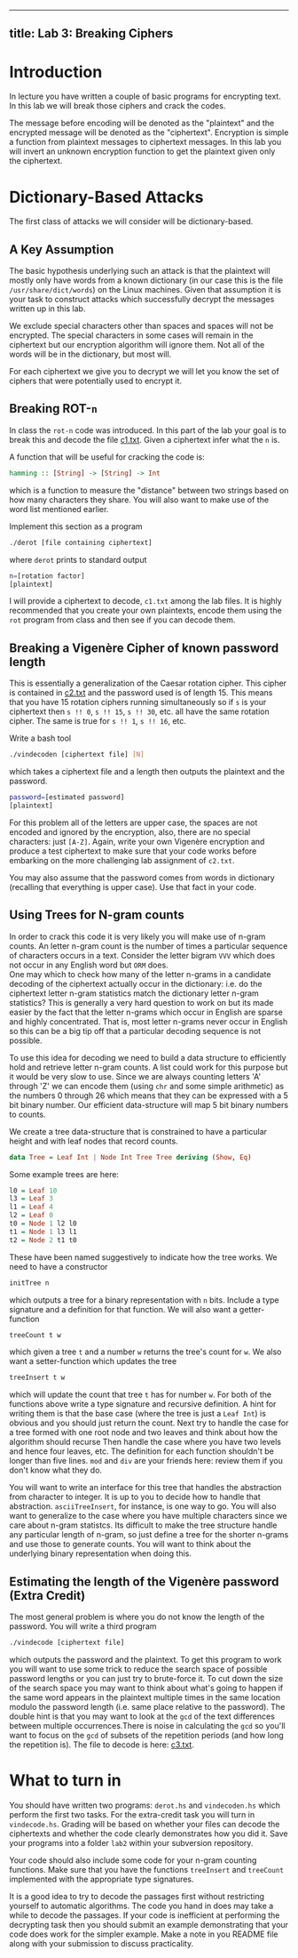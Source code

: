 --------
title: Lab 3: Breaking Ciphers
--------

# Introduction

In lecture you have written a couple of basic programs for encrypting
text.  In this lab we will break those ciphers and crack the codes.

The message before encoding will be denoted as the "plaintext"
and the encrypted message will be denoted as the "ciphertext".
Encryption is simple a function from plaintext messages to
ciphertext messages.  In this lab you will invert an unknown
encryption function to get the plaintext given only the ciphertext.

# Dictionary-Based Attacks
The first class of attacks we will consider will be dictionary-based.

## A Key Assumption

The basic hypothesis 
underlying such an attack is that the 
plaintext will mostly only have words from a known dictionary
(in our case this is the file `/usr/share/dict/words`) on the Linux
machines.
Given that assumption it is your task to construct attacks
which successfully decrypt the messages written up in this lab.

We exclude special characters other than spaces and spaces will not
be encrypted.  The special characters in some cases will remain
in the ciphertext but our encryption algorithm will ignore them.
  Not all of the words will be in the dictionary, but
most will.  

For each ciphertext we give you to decrypt we will let you know
the set of ciphers that were potentially used to encrypt it.

## Breaking ROT-`n`

In class the `rot-n` code was introduced.  In this part of the lab
your goal is to break this and decode the file [c1.txt](../fls/c1.txt).  Given a ciphertext infer what the
`n` is.

A function that will be useful for cracking the code is:
```haskell
hamming :: [String] -> [String] -> Int
```
which is a function to measure the "distance" between two strings
based on how many characters they share.  You will also want to make
use of the word list mentioned earlier.

Implement this section as a program
```bash
./derot [file containing ciphertext]
```
where `derot` prints to standard output
```bash
n=[rotation factor]
[plaintext]
```

I will provide a ciphertext to decode, `c1.txt` among the lab files.
It is highly recommended that you create your own plaintexts, 
encode them using the `rot` program from class and then see
if you can decode them.

## Breaking a Vigenère Cipher of known password length

This is essentially a generalization of the Caesar rotation
cipher.  This cipher is contained in [c2.txt](../fls/c2.txt) and the password used
is of length 15.  This means that you have 15 rotation ciphers
running simultaneously so if `s` is your ciphertext then
`s !! 0`, `s !! 15`, `s !! 30`, etc. all have the same rotation cipher.
The same is true for `s !! 1`, `s !! 16`, etc.

Write a bash tool
```bash
./vindecoden [ciphertext file] [N]
```
which takes a ciphertext file and a length then outputs the 
plaintext and the password.
```bash
password=[estimated password]
[plaintext]
```

For this problem all of the letters are upper case, the spaces
are not encoded and ignored by the encryption, also,
 there are no special characters: just
`[A-Z]`.  Again, write your own Vigenère encryption and produce a
test ciphertext to make sure that your code works before embarking
on the more challenging lab assignment of `c2.txt`.

You may also assume that the password comes from words in
 dictionary (recalling that everything is upper case).
Use that fact in your code.

## Using Trees for N-gram counts

In order to crack this code it is very likely you will make use of
n-gram counts. An letter n-gram count is the number of times a particular
sequence of characters occurs in a text.  Consider the letter bigram
`VVV` which does not occur in any English word but `ORM` does.  
One may which to check how many of the letter n-grams in a
candidate decoding of the ciphertext actually occur in the
dictionary: i.e. do the ciphertext letter n-gram statistics match the dictionary letter n-gram statistics?
This is generally a very hard question to work on but its made easier by the fact that the letter n-grams which occur in English are sparse and highly concentrated.  That is, most letter n-grams never occur in English so this can be a big tip off that a particular decoding sequence is not possible.

To use this idea for decoding we need to build a data structure to
efficiently hold and retrieve letter n-gram counts.  A list could
work for this purpose but it would be very slow to use.  Since we
are always counting letters 'A' through 'Z' we can encode them
(using `chr` and some simple arithmetic) as the numbers 0 through 26
which means that they can be expressed with a 5 bit binary number.
Our efficient data-structure will map 5 bit binary numbers to counts.

We create a tree data-structure that is constrained to have a particular height and with leaf nodes that record counts.
```haskell
data Tree = Leaf Int | Node Int Tree Tree deriving (Show, Eq)
```
Some example trees are here:
```haskell
l0 = Leaf 10
l3 = Leaf 3
l1 = Leaf 4
l2 = Leaf 0
t0 = Node 1 l2 l0
t1 = Node 1 l3 l1
t2 = Node 2 t1 t0
```
These have been named suggestively to indicate how the tree works.
We need to have a constructor
```haskell
initTree n
```
which outputs a tree for a binary representation with `n` bits.
Include a type signature and a definition for that function.
We will also want a getter-function
```haskell
treeCount t w
```
which given a tree `t` and a number `w` returns the tree's count
for `w`.
We also want a setter-function which updates the tree
```haskell
treeInsert t w
```
which will update the count that tree `t` has for number `w`.
For both of the functions above write a type signature and recursive
definition.  A hint for writing them is that the base case (where
the tree is just a `Leaf Int`) is obvious and you should just return
the count.  Next try to handle the case for a tree formed with one root node and two leaves and think about how the algorithm should recurse
Then handle the case where you have two levels and hence four leaves, etc.  The definition for each function shouldn't be longer than five lines. `mod` and `div` are your friends here: review them if you don't know what they do.

You will want to write an interface for this tree that handles the
abstraction from character to integer.  It is up to you to decide
how to handle that abstraction. `asciiTreeInsert`, for instance, is one
way to go.  You will also want to generalize to the case where
you have multiple characters since we care about n-gram statistcs.
Its difficult to make the tree structure handle any particular length
of n-gram, so just define a tree for the shorter n-grams and use those
to generate counts.  You will want to think about the underlying
binary representation when doing this.



## Estimating the length of the Vigenère password (Extra Credit)

The most general problem is where you do not know the length of
the password.  You will write a third program
```bash
./vindecode [ciphertext file]
```
which outputs the password and the plaintext.  To get this program
to work you will want to use some trick to reduce the search
space of possible password lengths or you can just try to brute-force
it.  To cut down the size of the search space you may want to think
about what's going to happen if the same word appears in the
plaintext multiple
times in the same location modulo the password length (i.e. same place relative to the password).  The double hint is that you may want to look at the `gcd` of the text differences between multiple occurrences.There is noise in calculating the `gcd` so you'll want to focus on the `gcd` of subsets of the repetition periods (and how long the repetition is).  The file to decode is here: [c3.txt](../fls/c3.txt).

# What to turn in

You should have written two programs: `derot.hs` and `vindecoden.hs`
which perform the first two tasks.  For the extra-credit task
you will turn in `vindecode.hs`.  Grading will be based on whether
your files can decode the ciphertexts and whether the code clearly 
demonstrates how you did it.  Save your programs into a folder
`lab2` within your subversion repository.

Your code should also include some code for your n-gram counting functions.  Make sure that you have the functions `treeInsert` and `treeCount` implemented with the appropriate type signatures.

It is a good idea to try to decode the passages first without
restricting yourself to automatic algorithms.  The code you hand
in does may take a while to decode the passages.
If your code is inefficient at performing the decrypting task then you should submit an example demonstrating that your code does work for the simpler example.  Make a note in you README file along with your submission to discuss practicality.